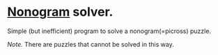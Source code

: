 # [Nonogram](https://en.wikipedia.org/wiki/Nonogram) solver.

Simple (but inefficient) program to solve a nonogram(=picross) puzzle.

*Note.* There are puzzles that cannot be solved in this way.
